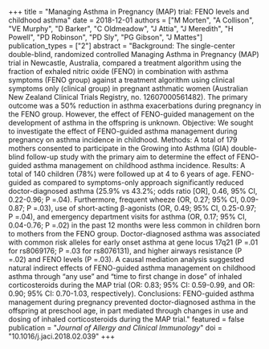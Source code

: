 +++
title = "Managing Asthma in Pregnancy (MAP) trial: FENO levels and childhood asthma"
date = 2018-12-01
authors = ["M Morten", "A Collison", "VE Murphy", "D Barker", "C Oldmeadow", "J Attia", "J Meredith", "H Powell", "PD Robinson", "PD Sly", "PG Gibson", "J Mattes"]
publication_types = ["2"]
abstract = "Background: The single-center double-blind, randomized controlled Managing Asthma in Pregnancy (MAP) trial in Newcastle, Australia, compared a treatment algorithm using the fraction of exhaled nitric oxide (FENO) in combination with asthma symptoms (FENO group) against a treatment algorithm using clinical symptoms only (clinical group) in pregnant asthmatic women (Australian New Zealand Clinical Trials Registry, no. 12607000561482). The primary outcome was a 50% reduction in asthma exacerbations during pregnancy in the FENO group. However, the effect of FENO-guided management on the development of asthma in the offspring is unknown. Objective: We sought to investigate the effect of FENO-guided asthma management during pregnancy on asthma incidence in childhood. Methods: A total of 179 mothers consented to participate in the Growing into Asthma (GIA) double-blind follow-up study with the primary aim to determine the effect of FENO-guided asthma management on childhood asthma incidence. Results: A total of 140 children (78%) were followed up at 4 to 6 years of age. FENO-guided as compared to symptoms-only approach significantly reduced doctor-diagnosed asthma (25.9% vs 43.2%; odds ratio [OR], 0.46, 95% CI, 0.22-0.96; P =.04). Furthermore, frequent wheeze (OR, 0.27; 95% CI, 0.09-0.87; P =.03), use of short-acting β-agonists (OR, 0.49; 95% CI, 0.25-0.97; P =.04), and emergency department visits for asthma (OR, 0.17; 95% CI, 0.04-0.76; P =.02) in the past 12 months were less common in children born to mothers from the FENO group. Doctor-diagnosed asthma was associated with common risk alleles for early onset asthma at gene locus 17q21 (P =.01 for rs8069176; P =.03 for rs8076131), and higher airways resistance (P =.02) and FENO levels (P =.03). A causal mediation analysis suggested natural indirect effects of FENO-guided asthma management on childhood asthma through “any use” and “time to first change in dose” of inhaled corticosteroids during the MAP trial (OR: 0.83; 95% CI: 0.59-0.99, and OR: 0.90; 95% CI: 0.70-1.03, respectively). Conclusions: FENO-guided asthma management during pregnancy prevented doctor-diagnosed asthma in the offspring at preschool age, in part mediated through changes in use and dosing of inhaled corticosteroids during the MAP trial."
featured = false
publication = "*Journal of Allergy and Clinical Immunology*"
doi = "10.1016/j.jaci.2018.02.039"
+++

